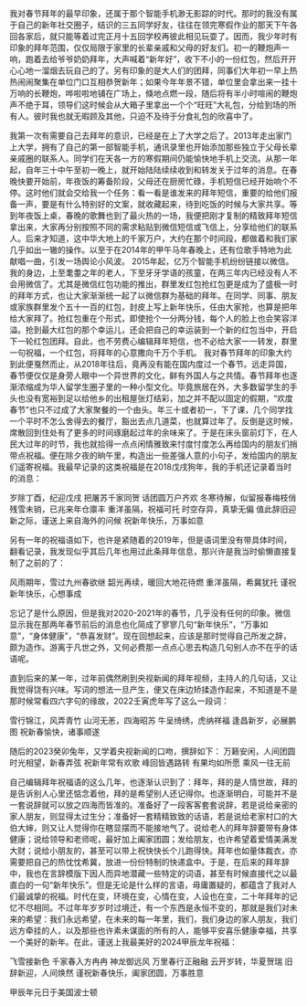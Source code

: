 我对春节拜年的最早印象，还属于那个智能手机渺无影踪的时代。那时的我没有属于自己的新年社交圈子，结识的三五同学好友，往往在领完寒假作业的那天下午各回各家后，就只能等着过完正月十五回学校再彼此相见玩耍了。因而，我少年时有印象的拜年范围，仅仅局限于家里的长辈亲戚和父母的好友们。初一的鞭炮声一响，跑着去给爷爷奶奶拜年，大声喊着“新年好”，收下不小的一份红包，然后开开心心地一溜烟去玩自己的了。另有印象的是大人们的团拜，同事们大年初一早上热热闹闹聚集在单位门口互相恭贺新年；如果今年年景不错，单位里会拿出来一挂十万响的长鞭炮，哗啦啦地铺在广场上，倏地点燃一段，随后将有半小时喧闹的鞭炮声不绝于耳，领导们这时候会从大箱子里拿出一个个“旺旺”大礼包，分给到场的所有人。彼时我也就无暇顾及其他，只迫不及待于分食礼包的欣喜中了。

我第一次有需要自己去拜年的意识，已经是在上了大学之后了。2013年走出家门上大学，拥有了自己的第一部智能手机，通讯录里也开始添加那些独立于父母长辈亲戚圈的联系人。同学们在天各一方的寒假期间仍能愉快地手机上交流。从那一年起，自年三十中午至初一晚上，就开始陆陆续续收到和转发关于过年的消息。在春晚快要开始前，年夜饭的筹备阶段，父母还在厨房忙碌，手机短信已经开始响个不停。这时他们就会交给我一个任务：看一看是谁发来的拜年短信，重要的给他们报备一声，要是有什么特别好的文案，就收藏起来，待到吃饭的时候与大家共享。等到年夜饭上桌，春晚的歌舞也到了最火热的一场，我便把刚才复制的精致拜年短信拿出来，大家再分别按照不同的需求粘贴到微信短信或飞信上，分享给他们的联系人。后来才知道，这中华大地上的千家万户，大约在那个时间段，都做着和我们家几乎如出一辙的操作。以至于在2014年的甲午马年春晚上，还有位歌手特地为此献唱一曲，引发一场舆论小风波。
2015年起，亿万个智能手机纷纷链接以微信。我的身边，上至耄耋之年的老人，下至牙牙学语的孩童，在两三年内已经没有人不会用微信了。尤其是微信红包功能的推出，群里发红包抢红包更是成为了盛极一时的拜年方式，也让大家渐渐统一起了以微信群为基础的拜年。在同学、同事、朋友或家族群里发个五十一百的红包，封皮上写上新年快乐，任由大家抢，也算是把年给大家拜了。抢红包重在个形式，即使抢个一分两分钱，每个人的脸上也会笑容洋溢。抢到最大红包的那个幸运儿，还会把自己的幸运装到一个新的红包当中，开启下一轮红包团拜。自此，也不劳费心编辑拜年短信，也不必给大家一一转发，群里一句祝福，一个红包，将拜年的心意撒向千万个手机。
我对春节拜年的印象大约到此便戛然而止，从2018年往后，竟再没有能在国内度过一个春节。远走异国，春节便仅仅是身旁人眼中一个异世界的文化，鲜有外国人与之共情。春节拜年也逐渐浓缩成为华人留学生圈子里的一种小型文化。毕竟旅居在外，大多数留学生的手头也没有宽裕到足以给他乡的出租屋张灯结彩，加之并不配以固定的假期，“欢度春节”也只不过成了大家聚餐的一个由头。年三十或者初一，下了课，几个同学找一个平时不怎么舍得去的餐厅，豁出去点几道菜，也就算过年了。反倒是这时候，席散回到住处有了更多的时间琢磨起过年的余味来了。于是在床头窗前灯下，在人民大过年的时节，我也就拾得一点点闲情雅致来忖度忖度怎么再给国内的朋友们捎带点祝福。便在除夕夜的晌午里，构造出一些差强人意的小句子，发给国内的朋友们遥寄祝福。我最早记录的这类祝福是在2018戊戌狗年，我的手机还记录着当时的消息：

岁除丁酉，纪迎戊戌
把屠苏千家同贺
话团圆万户齐欢
冬寒待解，似留报春梅枝俏
残雪未销，已兆来年仓廪丰
重洋虽隔，祝福可托
时空存异，真挚无偏
值此辞旧迎新之际，谨送上来自海外的问候
祝新年快乐，万事如意

另有一年的祝福语如下，也许是紧随着的2019年，但是语词里没有带具体时间，翻看记录，我发现似乎其后几年也用过此条拜年信息，那兴许是我当时偷懒直接复制了之前的了：

风雨期年，雪过九州春欲继
韶光再续，暖回大地花待燃
重洋虽隔，希冀犹托
谨祝新年快乐，心想事成

忘记了是什么原因，但是我对2020-2021年的春节，几乎没有任何的印象。微信显示我在那两年春节前后的消息也化简成了寥寥几句“新年快乐”，“万事如意”，“身体健康”，“恭喜发财”。现在回想起来，应该是那时觉得自己所发之辞，颇为造作。游离于凡世之外，又何必费那一点点心思去构造几句别人亦不在乎的话语呢。

直到后来的某一年，过年前偶然刷到央视新闻的拜年视频，主持人的几句话，又让我觉得饶有兴味。写词的想法一旦产生，便又在床边矫揉造作起来，不知道是不是那时候常看四六字句的缘故，2022壬寅虎年写了这么一段词：

雪行锦江，风弄青竹
山河无恙，四海昭苏
牛呈绮绣，虎纳祥福
逢昌新岁，必展鹏图
祝新春愉快，诸事顺遂

随后的2023癸卯兔年，又学着央视新闻的口吻，撰辞如下：
万籁安闲，人间团圆
时光相望，新春弄弦
祝新年常有欢歌
峰回皆遇路转
有果均如所愿
乘风一往无前

自己编辑拜年祝福语的这么几年，也逐渐认识到了：拜年，拜的是人情世故，拜的是告诉别人心里还惦念着他，拜的是希望别人还记得你。也逐渐明白，可能并不是一套说辞就可以放之四海而皆准的。准备好了一段客客套套说辞，若是说给亲密的家人朋友，则显得太过生分；准备好一套精精致致的话语，若是说给老家村口的大伯大婶，则又让人觉得你在瞎显摆而不能接地气了。说给老人的拜年辞要带有身体健康；说给领导和老师呢，最好加上阖家团圆；发给朋友，也许希望着爱情美满发大财；说给小朋友的，甚至可以带上祝快快长个儿跑得快。拜年也如量体裁衣，亦需要把自己的热忱忱希冀，放进一份份特制的快递盒中。于是，在后来的拜年辞中，我也在言辞模版下因人而异地潜藏一些特定的词语，甚至有时候直接代之以最直白的一句“新年快乐”。但是无论是什么样的言语，毋庸置疑的，都蕴含了我对人们最诚挚的祝福。时代在变，环境在变，心情在变，人设也在变，二十年拜年的记忆不尽相同。不过年年岁岁时过境迁，有一个东西是永恒不变的，那就是我们对未来的希望：我们永远希望，在未来的每一年里，我们，我们身边的家人朋友，我们远方牵挂的人，以及那些也许素未谋面的所有的人，能够平安喜乐健康幸福，共享一个美好的新年。在此，谨送上我最美好的2024甲辰龙年祝福：

飞雪接新色
千家春入方冉冉
神龙御远风
万里春行正融融
云开岁转，华夏贺瑞
旧辞新迎，人间焕然
谨祝新春快乐，阖家团圆，万事胜意

甲辰年元日于美国波士顿
